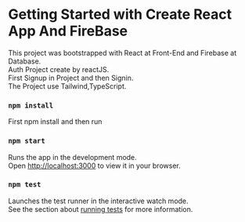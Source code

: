 # Getting Started with Create React App And FireBase

This project was bootstrapped with React at Front-End and Firebase at Database.\
Auth Project create by reactJS.\
First Signup in Project and then Signin.\
The Project use Tailwind,TypeScript. 

### `npm install`
First npm install and then run
### `npm start`

Runs the app in the development mode.\
Open [http://localhost:3000](http://localhost:3000) to view it in your browser.


### `npm test`

Launches the test runner in the interactive watch mode.\
See the section about [running tests](https://facebook.github.io/create-react-app/docs/running-tests) for more information.



